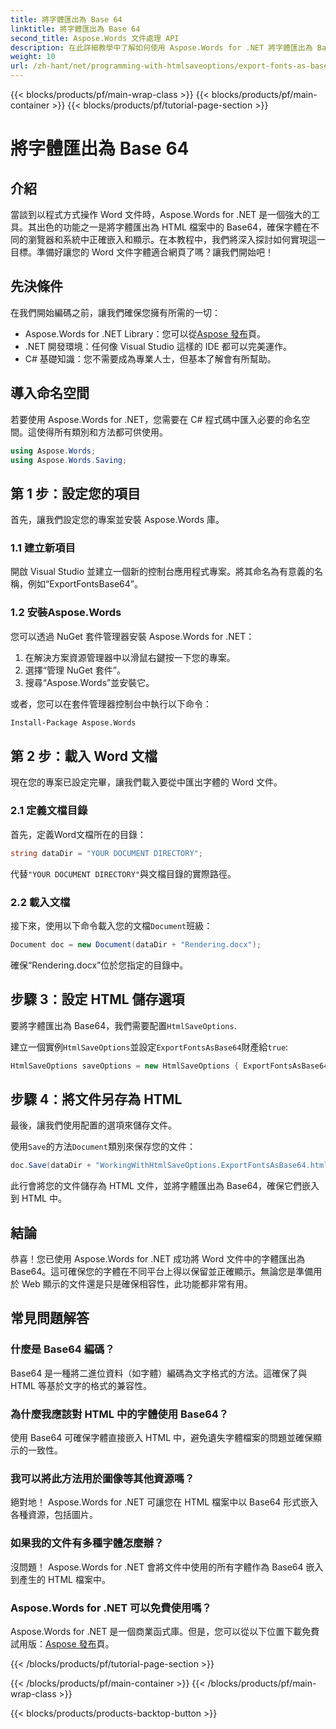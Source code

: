 ```yaml
---
title: 將字體匯出為 Base 64
linktitle: 將字體匯出為 Base 64
second_title: Aspose.Words 文件處理 API
description: 在此詳細教學中了解如何使用 Aspose.Words for .NET 將字體匯出為 Base64。確保字體在 HTML 文件中嵌入並正確顯示。
weight: 10
url: /zh-hant/net/programming-with-htmlsaveoptions/export-fonts-as-base-64/
---
```


{{< blocks/products/pf/main-wrap-class >}}
{{< blocks/products/pf/main-container >}}
{{< blocks/products/pf/tutorial-page-section >}}

# 將字體匯出為 Base 64

## 介紹

當談到以程式方式操作 Word 文件時，Aspose.Words for .NET 是一個強大的工具。其出色的功能之一是將字體匯出為 HTML 檔案中的 Base64，確保字體在不同的瀏覽器和系統中正確嵌入和顯示。在本教程中，我們將深入探討如何實現這一目標。準備好讓您的 Word 文件字體適合網頁了嗎？讓我們開始吧！

## 先決條件

在我們開始編碼之前，讓我們確保您擁有所需的一切：

-  Aspose.Words for .NET Library：您可以從[Aspose 發布](https://releases.aspose.com/words/net/)頁。
- .NET 開發環境：任何像 Visual Studio 這樣的 IDE 都可以完美運作。
- C# 基礎知識：您不需要成為專業人士，但基本了解會有所幫助。

## 導入命名空間

若要使用 Aspose.Words for .NET，您需要在 C# 程式碼中匯入必要的命名空間。這使得所有類別和方法都可供使用。

```csharp
using Aspose.Words;
using Aspose.Words.Saving;
```

## 第 1 步：設定您的項目

首先，讓我們設定您的專案並安裝 Aspose.Words 庫。

### 1.1 建立新項目

開啟 Visual Studio 並建立一個新的控制台應用程式專案。將其命名為有意義的名稱，例如“ExportFontsBase64”。

### 1.2 安裝Aspose.Words

您可以透過 NuGet 套件管理器安裝 Aspose.Words for .NET：

1. 在解決方案資源管理器中以滑鼠右鍵按一下您的專案。
2. 選擇“管理 NuGet 套件”。
3. 搜尋“Aspose.Words”並安裝它。

或者，您可以在套件管理器控制台中執行以下命令：

```sh
Install-Package Aspose.Words
```

## 第 2 步：載入 Word 文檔

現在您的專案已設定完畢，讓我們載入要從中匯出字體的 Word 文件。

### 2.1 定義文檔目錄

首先，定義Word文檔所在的目錄：

```csharp
string dataDir = "YOUR DOCUMENT DIRECTORY";
```

代替`"YOUR DOCUMENT DIRECTORY"`與文檔目錄的實際路徑。

### 2.2 載入文檔

接下來，使用以下命令載入您的文檔`Document`班級：

```csharp
Document doc = new Document(dataDir + "Rendering.docx");
```

確保“Rendering.docx”位於您指定的目錄中。

## 步驟 3：設定 HTML 儲存選項

要將字體匯出為 Base64，我們需要配置`HtmlSaveOptions`.


建立一個實例`HtmlSaveOptions`並設定`ExportFontsAsBase64`財產給`true`:

```csharp
HtmlSaveOptions saveOptions = new HtmlSaveOptions { ExportFontsAsBase64 = true };
```

## 步驟 4：將文件另存為 HTML

最後，讓我們使用配置的選項來儲存文件。


使用`Save`的方法`Document`類別來保存您的文件：

```csharp
doc.Save(dataDir + "WorkingWithHtmlSaveOptions.ExportFontsAsBase64.html", saveOptions);
```

此行會將您的文件儲存為 HTML 文件，並將字體匯出為 Base64，確保它們嵌入到 HTML 中。

## 結論

恭喜！您已使用 Aspose.Words for .NET 成功將 Word 文件中的字體匯出為 Base64。這可確保您的字體在不同平台上得以保留並正確顯示。無論您是準備用於 Web 顯示的文件還是只是確保相容性，此功能都非常有用。

## 常見問題解答

### 什麼是 Base64 編碼？
Base64 是一種將二進位資料（如字體）編碼為文字格式的方法。這確保了與 HTML 等基於文字的格式的兼容性。

### 為什麼我應該對 HTML 中的字體使用 Base64？
使用 Base64 可確保字體直接嵌入 HTML 中，避免遺失字體檔案的問題並確保顯示的一致性。

### 我可以將此方法用於圖像等其他資源嗎？
絕對地！ Aspose.Words for .NET 可讓您在 HTML 檔案中以 Base64 形式嵌入各種資源，包括圖片。

### 如果我的文件有多種字體怎麼辦？
沒問題！ Aspose.Words for .NET 會將文件中使用的所有字體作為 Base64 嵌入到產生的 HTML 檔案中。

### Aspose.Words for .NET 可以免費使用嗎？
 Aspose.Words for .NET 是一個商業函式庫。但是，您可以從以下位置下載免費試用版：[Aspose 發布](https://releases.aspose.com/)頁。

{{< /blocks/products/pf/tutorial-page-section >}}

{{< /blocks/products/pf/main-container >}}
{{< /blocks/products/pf/main-wrap-class >}}

{{< blocks/products/products-backtop-button >}}
